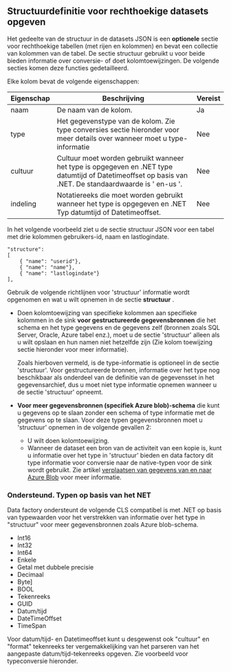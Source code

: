 ## <a name="specifying-structure-definition-for-rectangular-datasets"></a>Structuurdefinitie voor rechthoekige datasets opgeven
Het gedeelte van de structuur in de datasets JSON is een **optionele** sectie voor rechthoekige tabellen (met rijen en kolommen) en bevat een collectie van kolommen van de tabel. De sectie structuur gebruikt u voor beide bieden informatie over conversie- of doet kolomtoewijzingen. De volgende secties komen deze functies gedetailleerd. 

Elke kolom bevat de volgende eigenschappen:

| Eigenschap | Beschrijving | Vereist |
| -------- | ----------- | -------- |
| naam | De naam van de kolom. | Ja |
| type | Het gegevenstype van de kolom. Zie type conversies sectie hieronder voor meer details over wanneer moet u type-informatie | Nee |
| cultuur | Cultuur moet worden gebruikt wanneer het type is opgegeven en .NET type datumtijd of Datetimeoffset op basis van .NET. De standaardwaarde is ' en-us '.  | Nee |
| indeling | Notatiereeks die moet worden gebruikt wanneer het type is opgegeven en .NET Typ datumtijd of Datetimeoffset. | Nee |

In het volgende voorbeeld ziet u de sectie structuur JSON voor een tabel met drie kolommen gebruikers-id, naam en lastlogindate.

    "structure": 
    [
        { "name": "userid"},
        { "name": "name"},
        { "name": "lastlogindate"}
    ],

Gebruik de volgende richtlijnen voor 'structuur' informatie wordt opgenomen en wat u wilt opnemen in de sectie **structuur** .

- Doen kolomtoewijzing van specifieke kolommen aan specifieke kolommen in de sink **voor gestructureerde gegevensbronnen** die het schema en het type gegevens en de gegevens zelf (bronnen zoals SQL Server, Oracle, Azure tabel enz.), moet u de sectie 'structuur' alleen als u wilt opslaan en hun namen niet hetzelfde zijn (Zie kolom toewijzing sectie hieronder voor meer informatie). 

    Zoals hierboven vermeld, is de type-informatie is optioneel in de sectie 'structuur'. Voor gestructureerde bronnen, informatie over het type nog beschikbaar als onderdeel van de definitie van de gegevensset in het gegevensarchief, dus u moet niet type informatie opnemen wanneer u de sectie 'structuur' opneemt.
- **Voor meer gegevensbronnen (specifiek Azure blob)-schema** die kunt u gegevens op te slaan zonder een schema of type informatie met de gegevens op te slaan. Voor deze typen gegevensbronnen moet u 'structuur' opnemen in de volgende gevallen 2:
    - U wilt doen kolomtoewijzing.
    - Wanneer de dataset een bron van de activiteit van een kopie is, kunt u informatie over het type in 'structuur' bieden en data factory dit type informatie voor conversie naar de native-typen voor de sink wordt gebruikt. Zie artikel [verplaatsen van gegevens van en naar Azure Blob](../articles/data-factory/data-factory-azure-blob-connector.md) voor meer informatie.

### <a name="supported-net-based-types"></a>Ondersteund. Typen op basis van het NET 
Data factory ondersteunt de volgende CLS compatibel is met .NET op basis van typewaarden voor het verstrekken van informatie over het type in "structuur" voor meer gegevensbronnen zoals Azure blob-schema.

- Int16
- Int32 
- Int64
- Enkele
- Getal met dubbele precisie
- Decimaal
- Byte]
- BOOL
- Tekenreeks 
- GUID
- Datum/tijd
- DateTimeOffset
- TimeSpan 

Voor datum/tijd- en Datetimeoffset kunt u desgewenst ook "cultuur" en "format" tekenreeks ter vergemakkelijking van het parseren van het aangepaste datum/tijd-tekenreeks opgeven. Zie voorbeeld voor typeconversie hieronder.

